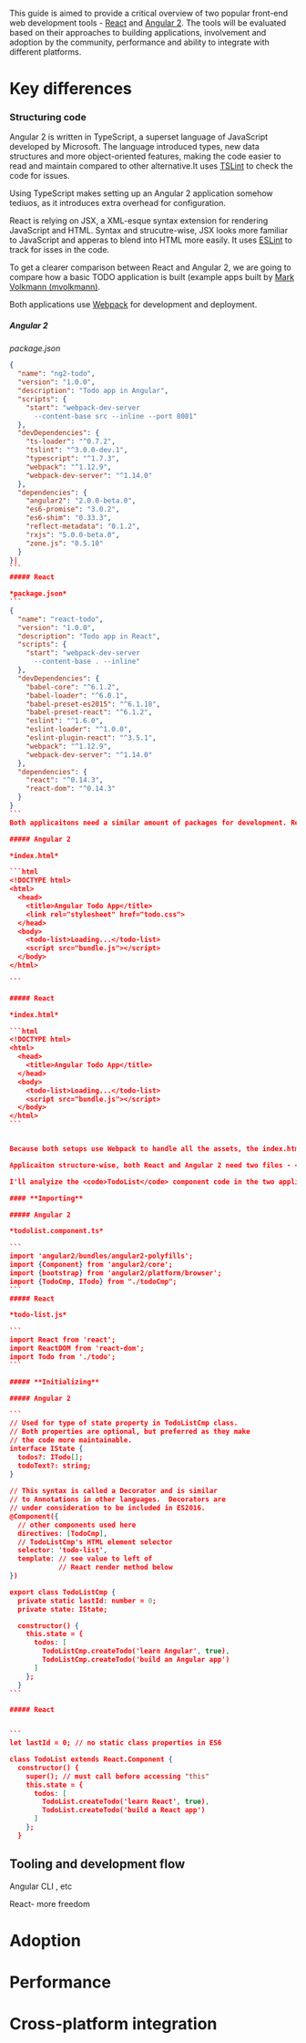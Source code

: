 This guide is aimed to provide a critical overview of two popular front-end web development tools - [React](https://facebook.github.io/react/)  and [Angular 2](https://angular.io/). The tools will be evaluated based on their approaches to building applications, involvement and adoption by the community, performance and ability to integrate with different platforms.

# Key differences
### Structuring code
Angular 2 is written in TypeScript, a superset language of JavaScript developed by Microsoft. The language introduced types, new data structures and more object-oriented features, making the code easier to read and maintain compared to other alternative.It uses [TSLint](http://palantir.github.io/tslint/) to check the code for issues.

Using TypeScript makes setting up an Angular 2 application somehow tediuos, as it introduces extra overhead for configuration. 

React is relying on JSX, a XML-esque syntax extension for rendering JavaScript and HTML. Syntax and strucutre-wise, JSX looks more familiar to JavaScript and apperas to blend into HTML more easily. It uses [ESLint](http://eslint.org/) to track for isses in the code.

To get a clearer comparison between React and Angular 2, we are going to compare how a basic TODO application is built (example apps built by [Mark Volkmann (mvolkmann)](https://github.com/mvolkmann/react-examples).

 Both applications use [Webpack](https://webpack.github.io/) for development and deployment.


##### Angular 2

*package.json*

````json                                  
{                                     
  "name": "ng2-todo",
  "version": "1.0.0",
  "description": "Todo app in Angular",
  "scripts": {
    "start": "webpack-dev-server
      --content-base src --inline --port 8081"
  },
  "devDependencies": {
    "ts-loader": "^0.7.2",
    "tslint": "^3.0.0-dev.1",
    "typescript": "^1.7.3",
    "webpack": "^1.12.9",
    "webpack-dev-server": "^1.14.0"
  },
  "dependencies": {
    "angular2": "2.0.0-beta.0",
    "es6-promise": "3.0.2",
    "es6-shim": "0.33.3",
    "reflect-metadata": "0.1.2",
    "rxjs": "5.0.0-beta.0",
    "zone.js": "0.5.10"
  }
}| 
```
##### React

*package.json*
```
{
  "name": "react-todo",
  "version": "1.0.0",
  "description": "Todo app in React",
  "scripts": {
    "start": "webpack-dev-server
      --content-base . --inline"
  },
  "devDependencies": {
    "babel-core": "^6.1.2",
    "babel-loader": "^6.0.1",
    "babel-preset-es2015": "^6.1.18",
    "babel-preset-react": "^6.1.2",
    "eslint": "^1.6.0",
    "eslint-loader": "^1.0.0",
    "eslint-plugin-react": "^3.5.1",
    "webpack": "^1.12.9",
    "webpack-dev-server": "^1.14.0"
  },
  "dependencies": {
    "react": "^0.14.3",
    "react-dom": "^0.14.3"
  }
}
```
Both applicaitons need a similar amount of packages for development. React has more devDependencies for using React-specific linting and parsing.

##### Angular 2

*index.html*

```html
<!DOCTYPE html>
<html>
  <head>
    <title>Angular Todo App</title>
    <link rel="stylesheet" href="todo.css">
  </head>
  <body>
    <todo-list>Loading...</todo-list>
    <script src="bundle.js"></script>
  </body>
</html>

```

##### React

*index.html*

```html
<!DOCTYPE html>
<html>
  <head>
    <title>Angular Todo App</title>
  </head>
  <body>
    <todo-list>Loading...</todo-list>
    <script src="bundle.js"></script>
  </body>
</html>
```


Because both setups use Webpack to handle all the assets, the index.html file is identical.

Applicaiton structure-wise, both React and Angular 2 need two files - <code>TodoList</code> that represents the list of tasks and <code>Todo</code> that represents a single task.

I'll analyize the <code>TodoList</code> component code in the two applications piece-by-piece, from top to bottom:

#### **Importing** 

##### Angular 2

*todolist.component.ts*

```
import 'angular2/bundles/angular2-polyfills';
import {Component} from 'angular2/core';
import {bootstrap} from 'angular2/platform/browser';
import {TodoCmp, ITodo} from "./todoCmp";
```
##### React

*todo-list.js*

```
import React from 'react';
import ReactDOM from 'react-dom';
import Todo from './todo';
```

##### **Initializing**

##### Angular 2

```
// Used for type of state property in TodoListCmp class.
// Both properties are optional, but preferred as they make 
// the code more maintainable.
interface IState {
  todos?: ITodo[];
  todoText?: string;
}
 
// This syntax is called a Decorator and is similar
// to Annotations in other languages.  Decorators are
// under consideration to be included in ES2016.
@Component({
  // other components used here
  directives: [TodoCmp],
  // TodoListCmp's HTML element selector
  selector: 'todo-list',
  template: // see value to left of
            // React render method below
})

export class TodoListCmp {
  private static lastId: number = 0;
  private state: IState;

  constructor() {
    this.state = {
      todos: [
        TodoListCmp.createTodo('learn Angular', true),
        TodoListCmp.createTodo('build an Angular app')
      ]
    };
  }
```

##### React


```
let lastId = 0; // no static class properties in ES6

class TodoList extends React.Component {
  constructor() {
    super(); // must call before accessing "this"
    this.state = {
      todos: [
        TodoList.createTodo('learn React', true),
        TodoList.createTodo('build a React app')
      ]
    };
  }
````

## Tooling and development flow

Angular CLI , etc

React- more freedom
   

# Adoption


# Performance

# Cross-platform integration
